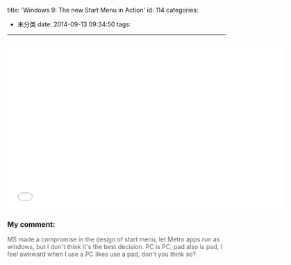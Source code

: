 title: 'Windows 9: The new Start Menu in Action'
id: 114
categories:
  - 未分类
date: 2014-09-13 09:34:50
tags:
---

<iframe src="//www.youtube.com/embed/--wgAsHWNRE" width="640" height="390" frameborder="0" allowfullscreen="allowfullscreen"></iframe>

### My comment:

<span style="color: #616161;">MS made a compromise in the design of start menu, let Metro apps run as windows, but I don't think it's the best decision. PC is PC, pad also is pad, I feel awkward when I use a PC likes use a pad, don't you think so?</span>
